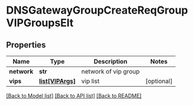 # DNSGatewayGroupCreateReqGroupVIPGroupsElt

## Properties
Name | Type | Description | Notes
------------ | ------------- | ------------- | -------------
**network** | **str** | network of vip group | 
**vips** | [**list[VIPArgs]**](VIPArgs.md) | vip list | [optional] 

[[Back to Model list]](../README.md#documentation-for-models) [[Back to API list]](../README.md#documentation-for-api-endpoints) [[Back to README]](../README.md)


